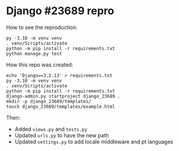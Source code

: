 # Django \#23689 repro

How to see the reproduction:

```shell
py -3.10 -m venv venv
. venv/Scripts/activate
python -m pip install -r requirements.txt
python manage.py test
```

How this repo was created:

```shell
echo 'Django==3.2.13' > requirements.txt
py -3.10 -m venv venv
. venv/Scripts/activate
python -m pip install -r requirements.txt
django-admin.py startproject django_23689 .
mkdir -p django_23689/templates/
touch django_23689/templates/example.html
```

Then:
* Added `views.py` and `tests.py` 
* Updated `urls.py` to have the new path
* Updated `settings.py` to add locale middleware and pt languages

